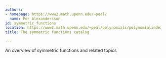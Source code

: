 ```yaml
---
authors:
- homepage: https://www2.math.upenn.edu/~peal/
  name: Per Alexandersson
id: symmetric_functions
location: https://www2.math.upenn.edu/~peal/polynomials/polynomialindex.htm
title: The symmetric functions catalog

---
```


An overview of symmetric functions and related topics
